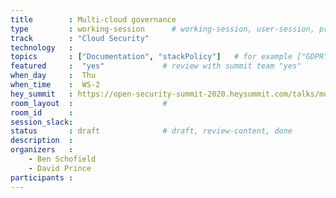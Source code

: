 ```yaml
---
title        : Multi-cloud governance 
type         : working-session      # working-session, user-session, product-session
track        : "Cloud Security"
technology   :
topics       : ["Documentation", "stackPolicy"]   # for example ["GDPR"]
featured     :  "yes"             # review with summit team "yes"
when_day     :  Thu
when_time    :  WS-2
hey_summit   : https://open-security-summit-2020.heysummit.com/talks/multi-cloud-governance-2pm-bst/
room_layout  :                    #
room_id      :
session_slack: 
status       : draft              # draft, review-content, done
description  :
organizers   :
    - Ben Schofield
    - David Prince
participants :
---
```



<!--(add intro)

## "BCP"

(...)

## "ISO"

(...)

## "Testing of the policies"

(...)

## References

(...)


## Previous-->
